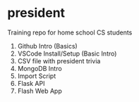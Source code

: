 # president
Training repo for home school CS students

1. Github Intro (Basics)
2. VSCode Install/Setup (Basic Intro)
3. CSV file with president trivia
4. MongoDB Intro
5. Import Script
6. Flask API
7. Flash Web App
